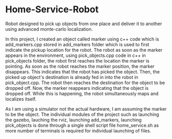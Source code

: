# Home-Service-Robot
Robot designed to pick up objects from one place and deliver it to another using advanced monte-carlo localization.

In this project, I created an object called marker using c++ code which is add_markers.cpp stored in add_markers folder which is used to first indicate the pickup location for the robot. The robot as soon as the marker appears in the environment, using pick_objects.cpp code in c++ in pick_objects folder, the robot first reaches the location the marker is pointing. As soon as the robot reaches the marker position, the marker disappears. This indicates that the robot has picked the object. Then, the picked up object's destination is already fed in into the robot in pick_object.cpp. The robot then reaches the destination for the object to be dropped off. Now, the marker reappears indicating that the object is dropped off. While this is happening, the robot simultaneously maps and localizes itself.

As I am using a simulator not the actual hardware, I am assuming the marker to be the object. The individual modules of the project such as launching the gazebo, lauching the rviz, launching add_markers, launching pick_objects is done through a single shell script file home_service.sh as more number of terminals is required for individual launching of files.
